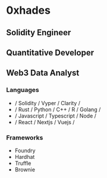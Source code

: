 # 0xhades

## Solidity Engineer
## Quantitative Developer 
## Web3 Data Analyst

### Languages

- / Solidity / Vyper / Clarity /
- / Rust / Python / C++ / R / Golang /
- / Javascript / Typescript / Node /
- / React / Nextjs / Vuejs /

### Frameworks
- Foundry
- Hardhat
- Truffle
- Brownie






